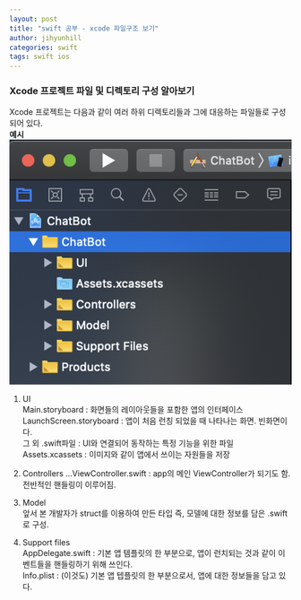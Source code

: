 ```yaml
---
layout: post
title: "swift 공부 - xcode 파일구조 보기"
author: jihyunhill
categories: swift
tags: swift ios
---
```

### Xcode 프로젝트 파일 및 디렉토리 구성 알아보기     

Xcode 프로젝트는 다음과 같이 여러 하위 디렉토리들과 그에 대응하는 파일들로 구성되어 있다.     
__예시__        
![xcodedirectories](./assets/swift/directories.png)

1. UI     
Main.storyboard : 화면들의 레이아웃들을 포함한 앱의 인터페이스     
LaunchScreen.storyboard : 앱이 처음 런칭 되었을 때 나타나는 화면. 빈화면이다.      
그 외 .swift파일 : UI와 연결되어 동작하는 특정 기능을 위한 파일      
Assets.xcassets : 이미지와 같이 앱에서 쓰이는 자원들을 저장    

2. Controllers
...ViewController.swift : app의 메인 ViewController가 되기도 함. 전반적인 핸들링이 이루어짐.     

3. Model    
앞서 본 개발자가 struct를 이용하여 만든 타입 즉, 모델에 대한 정보를 담은 .swift로 구성.       

4. Support files     
AppDelegate.swift : 기본 앱 템플릿의 한 부분으로, 앱이 런치되는 것과 같이 이벤트들을 핸들링하기 위해 쓰인다.    
Info.plist : (이것도) 기본 앱 텝플릿의 한 부분으로서, 앱에 대한 정보들을 담고 있다.
